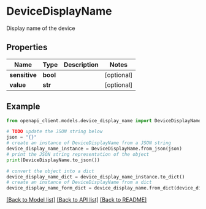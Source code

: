 # DeviceDisplayName

Display name of the device

## Properties

Name | Type | Description | Notes
------------ | ------------- | ------------- | -------------
**sensitive** | **bool** |  | [optional] 
**value** | **str** |  | [optional] 

## Example

```python
from openapi_client.models.device_display_name import DeviceDisplayName

# TODO update the JSON string below
json = "{}"
# create an instance of DeviceDisplayName from a JSON string
device_display_name_instance = DeviceDisplayName.from_json(json)
# print the JSON string representation of the object
print(DeviceDisplayName.to_json())

# convert the object into a dict
device_display_name_dict = device_display_name_instance.to_dict()
# create an instance of DeviceDisplayName from a dict
device_display_name_form_dict = device_display_name.from_dict(device_display_name_dict)
```
[[Back to Model list]](../README.md#documentation-for-models) [[Back to API list]](../README.md#documentation-for-api-endpoints) [[Back to README]](../README.md)


